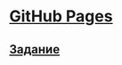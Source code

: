 # [GitHub Pages](https://6seraph.github.io/simplest_todos/)
## [Задание](https://docs.google.com/document/d/1mEbYLNCNSrm0wzOY-tImyL_2wlVwuSyvnQyG2uXP0rg/edit)
